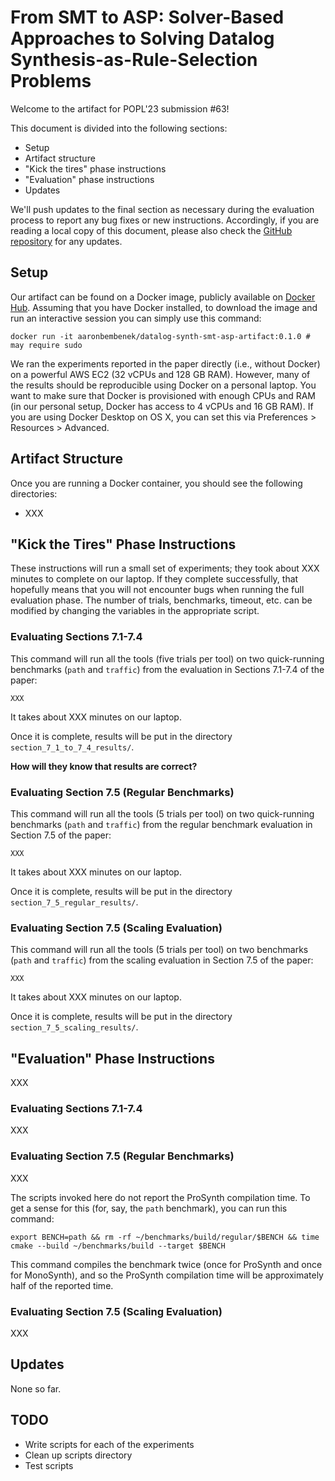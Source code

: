# From SMT to ASP: Solver-Based Approaches to Solving Datalog Synthesis-as-Rule-Selection Problems

Welcome to the artifact for POPL'23 submission #63!

This document is divided into the following sections:
- Setup
- Artifact structure
- "Kick the tires" phase instructions
- "Evaluation" phase instructions
- Updates

We'll push updates to the final section as necessary during the evaluation process to report any bug fixes or new instructions.
Accordingly, if you are reading a local copy of this document, please also check the [GitHub repository](https://github.com/HarvardPL/datalog-synth-smt-asp-artifact) for any updates.

## Setup 

Our artifact can be found on a Docker image, publicly available on [Docker Hub](https://hub.docker.com/r/aaronbembenek/datalog-synth-smt-asp-artifact).
Assuming that you have Docker installed, to download the image and run an interactive session you can simply use this command:

```
docker run -it aaronbembenek/datalog-synth-smt-asp-artifact:0.1.0 # may require sudo
```

We ran the experiments reported in the paper directly (i.e., without Docker) on a powerful AWS EC2 (32 vCPUs and 128 GB RAM).
However, many of the results should be reproducible using Docker on a personal laptop.
You want to make sure that Docker is provisioned with enough CPUs and RAM (in our personal setup, Docker has access to 4 vCPUs and 16 GB RAM).
If you are using Docker Desktop on OS X, you can set this via Preferences > Resources > Advanced.

## Artifact Structure

Once you are running a Docker container, you should see the following directories:

- XXX

## "Kick the Tires" Phase Instructions

These instructions will run a small set of experiments; they took about XXX minutes to complete on our laptop.
If they complete successfully, that hopefully means that you will not encounter bugs when running the full evaluation phase.
The number of trials, benchmarks, timeout, etc. can be modified by changing the variables in the appropriate script.

### Evaluating Sections 7.1-7.4

This command will run all the tools (five trials per tool) on two quick-running benchmarks (`path` and `traffic`) from the evaluation in Sections 7.1-7.4 of the paper:

```
XXX
```

It takes about XXX minutes on our laptop.

Once it is complete, results will be put in the directory `section_7_1_to_7_4_results/`.

**How will they know that results are correct?**

### Evaluating Section 7.5 (Regular Benchmarks)

This command will run all the tools (5 trials per tool) on two quick-running benchmarks (`path` and `traffic`) from the regular benchmark evaluation in Section 7.5 of the paper:

```
XXX
```

It takes about XXX minutes on our laptop.

Once it is complete, results will be put in the directory `section_7_5_regular_results/`.

### Evaluating Section 7.5 (Scaling Evaluation)

This command will run all the tools (5 trials per tool) on two benchmarks (`path` and `traffic`) from the scaling evaluation in Section 7.5 of the paper:

```
XXX
```

It takes about XXX minutes on our laptop.

Once it is complete, results will be put in the directory `section_7_5_scaling_results/`.

## "Evaluation" Phase Instructions

XXX

### Evaluating Sections 7.1-7.4

XXX

### Evaluating Section 7.5 (Regular Benchmarks)

XXX

The scripts invoked here do not report the ProSynth compilation time.
To get a sense for this (for, say, the `path` benchmark), you can run this command:

```
export BENCH=path && rm -rf ~/benchmarks/build/regular/$BENCH && time cmake --build ~/benchmarks/build --target $BENCH 
```

This command compiles the benchmark twice (once for ProSynth and once for MonoSynth), and so the ProSynth compilation time will be approximately half of the reported time.

### Evaluating Section 7.5 (Scaling Evaluation)

XXX

## Updates

None so far.

## TODO

- Write scripts for each of the experiments
- Clean up scripts directory
- Test scripts